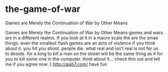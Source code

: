 the-game-of-war
===============

Games are Merely the Continuation of War by Other Means

Games are Merely the Continuation of War by Other Means
games and wars are in a different realms. If you look at it in a macro scale the are the smae things.
even the smallest flash games are an acts of violence if you think about it. you hit you shoot. people die.
what real and isn't real is not for us to deside. for a king to kill a man on the street will be the same thing as it for you to kill some
one in the computer. think about it...
check this out and tell me if you agree now :) http://alab7.com/
have fun
